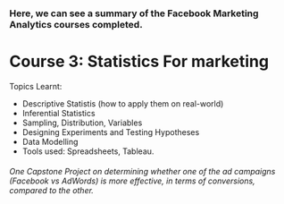 ### Here, we can see a summary of the Facebook Marketing Analytics courses completed. 

# Course 3: Statistics For marketing
Topics Learnt: 
- Descriptive Statistis (how to apply them on real-world)
- Inferential Statistics
- Sampling, Distribution, Variables
- Designing Experiments and Testing Hypotheses
- Data Modelling
- Tools used: Spreadsheets, Tableau. 
###### One Capstone Project on determining whether one of the ad campaigns (Facebook vs AdWords) is more effective, in terms of conversions, compared to the other.
